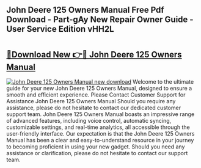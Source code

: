 ## John Deere 125 Owners Manual Free Pdf Download - Part-gAy New Repair Owner Guide - User Service Edition vHH2L

# <h2><a href="http://bc89959.oget.top/?id=John+Deere+125+Owners+Manual">🔗Download New 👉🔴 John Deere 125 Owners Manual</a></h2>

[![John Deere 125 Owners Manual new download](https://i.imgur.com/5g1atiW.png)](http://bc89959.oget.top/?id=John+Deere+125+Owners+Manual)
Welcome to the ultimate guide for your new John Deere 125 Owners Manual, designed to ensure a smooth and efficient experience. Please Contact Customer Support for Assistance John Deere 125 Owners Manual Should you require any assistance, please do not hesitate to contact our dedicated customer support team. John Deere 125 Owners Manual boasts an impressive range of advanced features, including voice control, automatic syncing, customizable settings, and real-time analytics, all accessible through the user-friendly interface. Our expectation is that the John Deere 125 Owners Manual has been a clear and easy-to-understand resource in your journey to becoming proficient in using your new gadget. Should you need any assistance or clarification, please do not hesitate to contact our support team.
